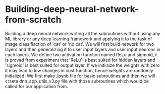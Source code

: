 # Building-deep-neural-network-from-scratch
Building a deep neural network writing all the subroutines without using any ML library or any deep learning framework and applying it to the task of image classifiaction of 'cat' or 'no cat'.
We will first build network for two layers and then generalizing it to user input layers and user input neurons in each layers.
We define two activation function named ReLu and sigmoid, it is proved from experiment that 'ReLu' is best suited for hidden layers and 'sigmoid' is best suited for output layer.
If we initilaize the weights with zero it may lead to low changes in cost function, hence weights are randomly initialized.
We first make .ipynb file for basic subroutines and then we will craete dnn_app_utils_v3.py file with those subroutines which would be called for our application from.
